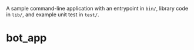A sample command-line application with an entrypoint in `bin/`, library code
in `lib/`, and example unit test in `test/`.
# bot_app
